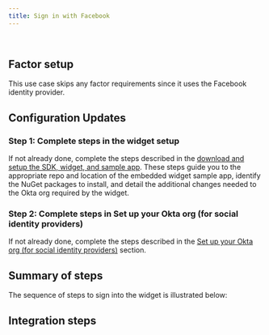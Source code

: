 ```yaml
---
title: Sign in with Facebook
---
```


<div class="oie-embedded-sdk">

<ApiLifecycle access="ie" /><br>

<StackSelector class="cleaner-selector"/>

## Factor setup

This use case skips any factor requirements since it uses the Facebook identity provider.

## Configuration Updates

### Step 1:  Complete steps in the widget setup

If not already done, complete the steps described in the
[download and setup the SDK, widget, and sample app](/docs/guides/oie-embedded-common-download-setup-app/aspnet/main/).
These steps guide you to the appropriate repo and location
of the embedded widget sample app, identify the NuGet packages
to install, and detail the additional changes needed to the Okta
org required by the widget.

### Step 2: Complete steps in Set up your Okta org (for social identity providers)

If not already done, complete the steps described in the
[Set up your Okta org (for social identity providers)](/docs/guides/oie-embedded-common-org-setup/aspnet/main/#set-up-your-okta-org-for-social-identity-providers)
section.

## Summary of steps

The sequence of steps to sign into the widget is illustrated below:

<StackSelector snippet="summaryofsteps" noSelector />

## Integration steps

<StackSelector snippet="integrationsteps" noSelector />

</div>
